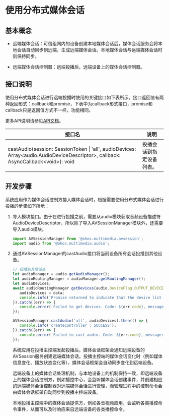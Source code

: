 # 使用分布式媒体会话

## 基本概念

- 远端媒体会话：可信组网内的设备创建本地媒体会话后，媒体会话服务会将本地会话自动同步到远端，生成远端媒体会话。本地媒体会话与远端媒体会话时刻保持同步。

- 远端媒体会话控制器：远端投播后，远端设备上的媒体会话控制器。

## 接口说明

使用分布式媒体会话进行远端投播时使用的关键接口如下表所示。接口返回值有两种返回形式：callback和promise，下表中为callback形式接口，promise和callback只是返回值方式不一样，功能相同。

更多API说明请参见[API文档](../reference/apis/js-apis-avsession.md)。

| 接口名 | 说明 | 
| -------- | -------- |
| castAudio(session: SessionToken \| 'all', audioDevices: Array&lt;audio.AudioDeviceDescriptor&gt;, callback: AsyncCallback&lt;void&gt;): void | 投播会话到指定设备列表。 | 

## 开发步骤

系统应用作为媒体会话控制方接入媒体会话时，根据需要使用分布式媒体会话进行投播的步骤如下所示：

1. 导入模块接口。由于在进行投播之前，需要从audio模块获取音频设备描述符AudioDeviceDescriptor，所以除了导入AVSessionManager模块外，还需要导入audio模块。
     
   ```ts
   import AVSessionManager from '@ohos.multimedia.avsession';
   import audio from '@ohos.multimedia.audio';
   ```

2. 通过AVSessionManager的castAudio接口将当前设备所有会话投播到其他设备。
     
   ```ts
   // 投播到其他设备
   let audioManager = audio.getAudioManager();
   let audioRoutingManager = audioManager.getRoutingManager();
   let audioDevices;
   await audioRoutingManager.getDevices(audio.DeviceFlag.OUTPUT_DEVICES_FLAG).then((data) => {
      audioDevices = data;
      console.info('Promise returned to indicate that the device list is obtained.');
   }).catch((err) => {
      console.error(`Failed to get devices. Code: ${err.code}, message: ${err.message}`);
   });
   
   AVSessionManager.castAudio('all', audioDevices).then(() => {
      console.info('createController : SUCCESS');
   }).catch((err) => {
      console.error(`Failed to cast audio. Code: ${err.code}, message: ${err.message}`);
   });
   ```

   系统应用在投播主控端发起投播后，媒体会话框架会通知远端设备的AVSession服务创建远端媒体会话。投播主控端的媒体会话变化时（例如媒体信息变化、播放状态变化等），媒体会话框架会自动同步变化到远端设备。

   远端设备上的媒体会话处理机制，与本地设备上的机制保持一致，即远端设备上的媒体会话控制方，例如播控中心，会监听媒体会话创建事件，并创建相应的远端媒体会话控制器对远端媒体会话进行管理，而管理过程中的控制命令会由媒体会话框架自动同步到投播主控端设备。

   本地投播主控端中的媒体会话提供方，例如各音视频应用，会监听各类播控命令事件，从而可以及时响应来自远端设备的各类播控命令。
